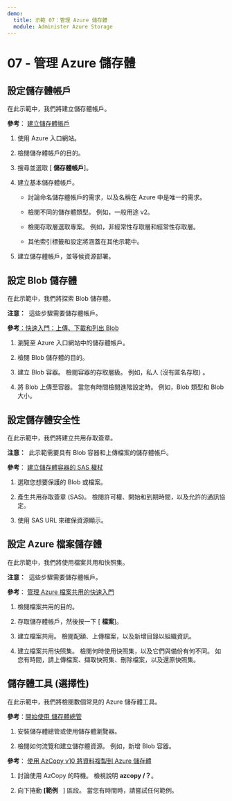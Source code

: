 ```yaml
---
demo:
  title: 示範 07：管理 Azure 儲存體
  module: Administer Azure Storage
---
```



# 07 - 管理 Azure 儲存體

## 設定儲存體帳戶

在此示範中，我們將建立儲存體帳戶。

**參考**： [建立儲存體帳戶](https://docs.microsoft.com/azure/storage/common/storage-account-create?tabs=azure-portal)

1. 使用 Azure 入口網站。

1. 檢閱儲存體帳戶的目的。 
   
1. 搜尋並選取 [ **儲存體帳戶**]。 
 
1. 建立基本儲存體帳戶。 

    - 討論命名儲存體帳戶的需求，以及名稱在 Azure 中是唯一的需求。 

    - 檢閱不同的儲存體類型。 例如，一般用途 v2。 

    - 檢閱存取層選取專案。 例如，非經常性存取層和經常性存取層。 

    - 其他索引標籤和設定將涵蓋在其他示範中。 

1. 建立儲存體帳戶，並等候資源部署。 


## 設定 Blob 儲存體

在此示範中，我們將探索 Blob 儲存體。

**注意：**  這些步驟需要儲存體帳戶。

**參考**[：快速入門：上傳、下載和列出 Blob](https://docs.microsoft.com/azure/storage/blobs/storage-quickstart-blobs-portal)

1. 瀏覽至 Azure 入口網站中的儲存體帳戶。

1. 檢閱 Blob 儲存體的目的。 

1. 建立 Blob 容器。 檢閱容器的存取層級。 例如，私人 (沒有匿名存取) 。 

1. 將 Blob 上傳至容器。 當您有時間檢閱進階設定時。 例如，Blob 類型和 Blob 大小。 

## 設定儲存體安全性

在此示範中，我們將建立共用存取簽章。

**注意：**  此示範需要具有 Blob 容器和上傳檔案的儲存體帳戶。

**參考**： [建立儲存體容器的 SAS 權杖](https://learn.microsoft.com/azure/applied-ai-services/form-recognizer/create-sas-tokens?source=recommendations&view=form-recog-3.0.0)

1. 選取您想要保護的 Blob 或檔案。 

1. 產生共用存取簽章 (SAS)。 檢閱許可權、開始和到期時間，以及允許的通訊協定。

1. 使用 SAS URL 來確保資源顯示。 


## 設定 Azure 檔案儲存體 

在此示範中，我們將使用檔案共用和快照集。

**注意：**  這些步驟需要儲存體帳戶。

**參考**： [管理 Azure 檔案共用的快速入門](https://docs.microsoft.com/azure/storage/files/storage-how-to-use-files-portal?tabs=azure-portal)

1. 檢閱檔案共用的目的。 

1. 存取儲存體帳戶，然後按一下 [ **檔案**]。

1. 建立檔案共用。 檢閱配額、上傳檔案，以及新增目錄以組織資訊。 

1. 建立檔案共用快照集。 檢閱何時使用快照集，以及它們與備份有何不同。 如您有時間，請上傳檔案、擷取快照集、刪除檔案，以及還原快照集。


## 儲存體工具 (選擇性) 

在此示範中，我們將檢閱數個常見的 Azure 儲存體工具。 

**參考**：[開始使用 儲存體總管](https://docs.microsoft.com/azure/vs-azure-tools-storage-manage-with-storage-explorer?tabs=windows)

1. 安裝儲存體總管或使用儲存體瀏覽器。

1. 檢閱如何流覽和建立儲存體資源。 例如，新增 Blob 容器。 

**參考**： [使用 AzCopy v10 將資料複製到 Azure 儲存體](https://docs.microsoft.com/azure/storage/common/storage-use-azcopy-v10?toc=/azure/storage/files/toc.json)

1. 討論使用 AzCopy 的時機。 檢視說明 **azcopy /？**。

1. 向下捲動 **[範例**   ] 區段。 當您有時間時，請嘗試任何範例。 
    



